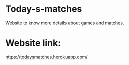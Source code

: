 # Today-s-matches
Website to know more details about games and matches.
# Website link:
https://todaysmatches.herokuapp.com/
